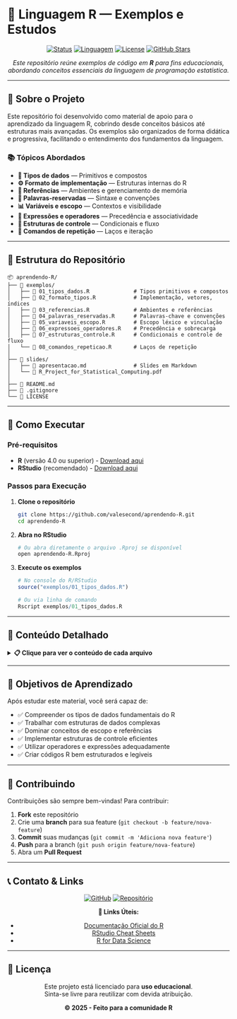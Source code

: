 # 🧪 Linguagem R — Exemplos e Estudos

<div align="center">

[![Status](https://img.shields.io/badge/status-completo-brightgreen.svg?style=for-the-badge)](https://github.com/valesecond/aprendendo-R)
[![Linguagem](https://img.shields.io/badge/language-R-276DC3.svg?style=for-the-badge&logo=r)](https://cran.r-project.org)
[![License](https://img.shields.io/badge/license-educacional-FF6B6B.svg?style=for-the-badge)](LICENSE)
[![GitHub Stars](https://img.shields.io/github/stars/valesecond/aprendendo-R?style=for-the-badge&color=yellow)](https://github.com/valesecond/aprendendo-R/stargazers)

_Este repositório reúne exemplos de código em **R** para fins educacionais, abordando conceitos essenciais da linguagem de programação estatística._

</div>

---

## 🎯 Sobre o Projeto

Este repositório foi desenvolvido como material de apoio para o aprendizado da linguagem R, cobrindo desde conceitos básicos até estruturas mais avançadas. Os exemplos são organizados de forma didática e progressiva, facilitando o entendimento dos fundamentos da linguagem.

### 📚 Tópicos Abordados

- **🔢 Tipos de dados** — Primitivos e compostos
- **⚙️ Formato de implementação** — Estruturas internas do R
- **🔗 Referências** — Ambientes e gerenciamento de memória
- **🔑 Palavras-reservadas** — Sintaxe e convenções
- **📊 Variáveis e escopo** — Contextos e visibilidade
- **🧮 Expressões e operadores** — Precedência e associatividade
- **🔀 Estruturas de controle** — Condicionais e fluxo
- **🔄 Comandos de repetição** — Laços e iteração

---

## 📂 Estrutura do Repositório

```
📦 aprendendo-R/
├── 📁 exemplos/
│   ├── 📄 01_tipos_dados.R              # Tipos primitivos e compostos
│   ├── 📄 02_formato_tipos.R            # Implementação, vetores, índices
│   ├── 📄 03_referencias.R              # Ambientes e referências
│   ├── 📄 04_palavras_reservadas.R      # Palavras-chave e convenções
│   ├── 📄 05_variaveis_escopo.R         # Escopo léxico e vinculação
│   ├── 📄 06_expressoes_operadores.R    # Precedência e sobrecarga
│   ├── 📄 07_estruturas_controle.R      # Condicionais e controle de fluxo
│   └── 📄 08_comandos_repeticao.R       # Laços de repetição
│
├── 📁 slides/
│   ├── 📄 apresentacao.md               # Slides em Markdown
│   └── 📄 R_Project_for_Statistical_Computing.pdf
│
├── 📄 README.md
├── 📄 .gitignore
└── 📄 LICENSE
```

---

## 🚀 Como Executar

### Pré-requisitos

- **R** (versão 4.0 ou superior) - [Download aqui](https://cran.r-project.org)
- **RStudio** (recomendado) - [Download aqui](https://www.rstudio.com/products/rstudio/download/)

### Passos para Execução

1. **Clone o repositório**

   ```bash
   git clone https://github.com/valesecond/aprendendo-R.git
   cd aprendendo-R
   ```

2. **Abra no RStudio**

   ```bash
   # Ou abra diretamente o arquivo .Rproj se disponível
   open aprendendo-R.Rproj
   ```

3. **Execute os exemplos**

   ```r
   # No console do R/RStudio
   source("exemplos/01_tipos_dados.R")

   # Ou via linha de comando
   Rscript exemplos/01_tipos_dados.R
   ```

---

## 📖 Conteúdo Detalhado

<details>
<summary><strong>📋 Clique para ver o conteúdo de cada arquivo</strong></summary>

| 📁 Arquivo                   | 🎯 Conteúdo             | 📝 Descrição                                          |
| ---------------------------- | ----------------------- | ----------------------------------------------------- |
| `01_tipos_dados.R`           | Tipos de Dados          | Numeric, character, logical, factor, list, data.frame |
| `02_formato_tipos.R`         | Formato e Implementação | Vetores, matrizes, índices e estruturas               |
| `03_referencias.R`           | Referências             | Ambientes, passagem por referência/valor              |
| `04_palavras_reservadas.R`   | Palavras-chave          | Sintaxe, reserved words e boas práticas               |
| `05_variaveis_escopo.R`      | Escopo de Variáveis     | Léxico, global, local, tempo de vida                  |
| `06_expressoes_operadores.R` | Operadores              | Aritméticos, lógicos, relacionais, precedência        |
| `07_estruturas_controle.R`   | Estruturas de Controle  | if/else, switch, controle de fluxo                    |
| `08_comandos_repeticao.R`    | Laços de Repetição      | for, while, repeat, break, next                       |

</details>

---

## 🎯 Objetivos de Aprendizado

Após estudar este material, você será capaz de:

- ✅ Compreender os tipos de dados fundamentais do R
- ✅ Trabalhar com estruturas de dados complexas
- ✅ Dominar conceitos de escopo e referências
- ✅ Implementar estruturas de controle eficientes
- ✅ Utilizar operadores e expressões adequadamente
- ✅ Criar códigos R bem estruturados e legíveis

---

## 🤝 Contribuindo

Contribuições são sempre bem-vindas! Para contribuir:

1. **Fork** este repositório
2. Crie uma **branch** para sua feature (`git checkout -b feature/nova-feature`)
3. **Commit** suas mudanças (`git commit -m 'Adiciona nova feature'`)
4. **Push** para a branch (`git push origin feature/nova-feature`)
5. Abra um **Pull Request**

---

## 📞 Contato & Links

<div align="center">

[![GitHub](https://img.shields.io/badge/GitHub-valesecond-181717?style=for-the-badge&logo=github)](https://github.com/valesecond)
[![Repositório](https://img.shields.io/badge/Repositório-aprendendo--R-276DC3?style=for-the-badge&logo=r)](https://github.com/valesecond/aprendendo-R)

**📎 Links Úteis:**

- [Documentação Oficial do R](https://www.r-project.org/other-docs.html)
- [RStudio Cheat Sheets](https://www.rstudio.com/resources/cheatsheets/)
- [R for Data Science](https://r4ds.had.co.nz/)

</div>

---

## 📄 Licença

<div align="center">

Este projeto está licenciado para **uso educacional**.  
Sinta-se livre para reutilizar com devida atribuição.

**© 2025 - Feito para a comunidade R**

</div>
